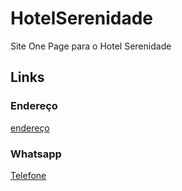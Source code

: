 # HotelSerenidade
Site One Page para o Hotel Serenidade
## Links
### Endereço
[endereço](https://www.youtube.com/watch?v=kBy4N6aI2Qg&list=PLbEOwbQR9lqySIIlPJ-Qwo4f4HSuXVeWk&index=3)
### Whatsapp
[Telefone](TELEFONE)
